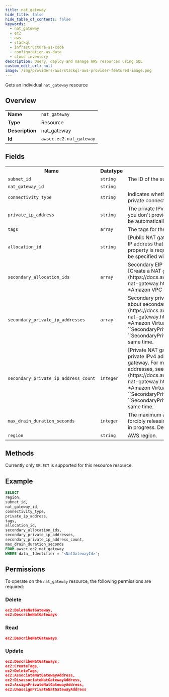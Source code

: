```yaml
---
title: nat_gateway
hide_title: false
hide_table_of_contents: false
keywords:
  - nat_gateway
  - ec2
  - aws
  - stackql
  - infrastructure-as-code
  - configuration-as-data
  - cloud inventory
description: Query, deploy and manage AWS resources using SQL
custom_edit_url: null
image: /img/providers/aws/stackql-aws-provider-featured-image.png
---
```

Gets an individual <code>nat_gateway</code> resource

## Overview
<table><tbody>
<tr><td><b>Name</b></td><td><code>nat_gateway</code></td></tr>
<tr><td><b>Type</b></td><td>Resource</td></tr>
<tr><td><b>Description</b></td><td>nat_gateway</td></tr>
<tr><td><b>Id</b></td><td><code>awscc.ec2.nat_gateway</code></td></tr>
</tbody></table>

## Fields
<table><tbody>
<tr><th>Name</th><th>Datatype</th><th>Description</th></tr>
<tr><td><code>subnet_id</code></td><td><code>string</code></td><td>The ID of the subnet in which the NAT gateway is located.</td></tr>
<tr><td><code>nat_gateway_id</code></td><td><code>string</code></td><td></td></tr>
<tr><td><code>connectivity_type</code></td><td><code>string</code></td><td>Indicates whether the NAT gateway supports public or private connectivity. The default is public connectivity.</td></tr>
<tr><td><code>private_ip_address</code></td><td><code>string</code></td><td>The private IPv4 address to assign to the NAT gateway. If you don't provide an address, a private IPv4 address will be automatically assigned.</td></tr>
<tr><td><code>tags</code></td><td><code>array</code></td><td>The tags for the NAT gateway.</td></tr>
<tr><td><code>allocation_id</code></td><td><code>string</code></td><td>&#91;Public NAT gateway only&#93; The allocation ID of the Elastic IP address that's associated with the NAT gateway. This property is required for a public NAT gateway and cannot be specified with a private NAT gateway.</td></tr>
<tr><td><code>secondary_allocation_ids</code></td><td><code>array</code></td><td>Secondary EIP allocation IDs. For more information, see &#91;Create a NAT gateway&#93;(https:&#x2F;&#x2F;docs.aws.amazon.com&#x2F;vpc&#x2F;latest&#x2F;userguide&#x2F;vpc-nat-gateway.html#nat-gateway-creating) in the *Amazon VPC User Guide*.</td></tr>
<tr><td><code>secondary_private_ip_addresses</code></td><td><code>array</code></td><td>Secondary private IPv4 addresses. For more information about secondary addresses, see &#91;Create a NAT gateway&#93;(https:&#x2F;&#x2F;docs.aws.amazon.com&#x2F;vpc&#x2F;latest&#x2F;userguide&#x2F;vpc-nat-gateway.html#nat-gateway-creating) in the *Amazon Virtual Private Cloud User Guide*.&lt;br&#x2F;&gt; ``SecondaryPrivateIpAddressCount`` and ``SecondaryPrivateIpAddresses`` cannot be set at the same time.</td></tr>
<tr><td><code>secondary_private_ip_address_count</code></td><td><code>integer</code></td><td>&#91;Private NAT gateway only&#93; The number of secondary private IPv4 addresses you want to assign to the NAT gateway. For more information about secondary addresses, see &#91;Create a NAT gateway&#93;(https:&#x2F;&#x2F;docs.aws.amazon.com&#x2F;vpc&#x2F;latest&#x2F;userguide&#x2F;vpc-nat-gateway.html#nat-gateway-creating) in the *Amazon Virtual Private Cloud User Guide*.&lt;br&#x2F;&gt; ``SecondaryPrivateIpAddressCount`` and ``SecondaryPrivateIpAddresses`` cannot be set at the same time.</td></tr>
<tr><td><code>max_drain_duration_seconds</code></td><td><code>integer</code></td><td>The maximum amount of time to wait (in seconds) before forcibly releasing the IP addresses if connections are still in progress. Default value is 350 seconds.</td></tr>
<tr><td><code>region</code></td><td><code>string</code></td><td>AWS region.</td></tr>

</tbody></table>

## Methods
Currently only <code>SELECT</code> is supported for this resource resource.

## Example
```sql
SELECT
region,
subnet_id,
nat_gateway_id,
connectivity_type,
private_ip_address,
tags,
allocation_id,
secondary_allocation_ids,
secondary_private_ip_addresses,
secondary_private_ip_address_count,
max_drain_duration_seconds
FROM awscc.ec2.nat_gateway
WHERE data__Identifier = '<NatGatewayId>';
```

## Permissions

To operate on the <code>nat_gateway</code> resource, the following permissions are required:

### Delete
```json
ec2:DeleteNatGateway,
ec2:DescribeNatGateways
```

### Read
```json
ec2:DescribeNatGateways
```

### Update
```json
ec2:DescribeNatGateways,
ec2:CreateTags,
ec2:DeleteTags,
ec2:AssociateNatGatewayAddress,
ec2:DisassociateNatGatewayAddress,
ec2:AssignPrivateNatGatewayAddress,
ec2:UnassignPrivateNatGatewayAddress
```


